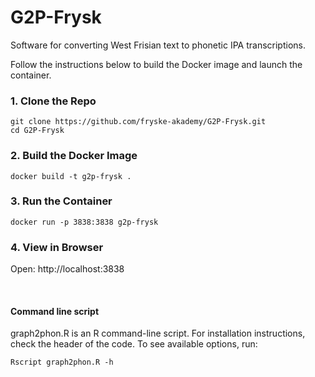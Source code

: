 # G2P-Frysk
Software for converting West Frisian text to phonetic IPA transcriptions.

Follow the instructions below to build the Docker image and launch the container.

### 1. Clone the Repo

```
git clone https://github.com/fryske-akademy/G2P-Frysk.git
cd G2P-Frysk
```

### 2. Build the Docker Image

```
docker build -t g2p-frysk .
```

### 3. Run the Container

```
docker run -p 3838:3838 g2p-frysk
```

### 4. View in Browser

Open:
http://localhost:3838

<br>

#### Command line script

graph2phon.R is an R command-line script. For installation instructions, check the header of the code. To see available options, run:

```
Rscript graph2phon.R -h
```
